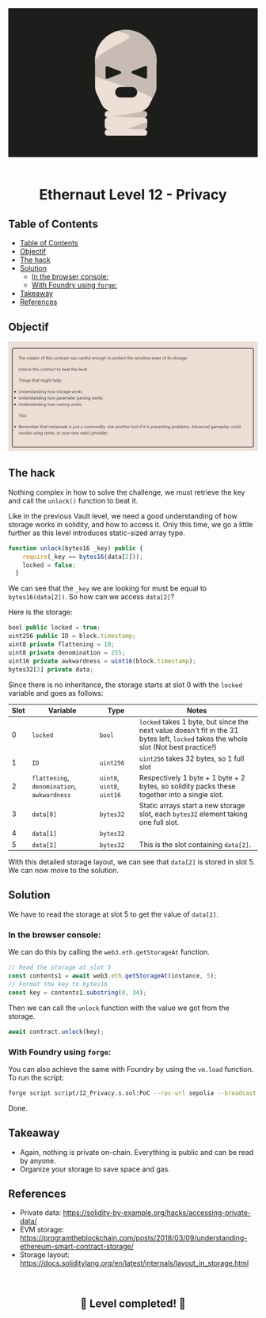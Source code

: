 <div align="center">

<img src="../assets/levels/12-privacy.webp" width="600px"/>
<br><br>
<h1><strong>Ethernaut Level 12 - Privacy</strong></h1>

</div>

## Table of Contents

- [Table of Contents](#table-of-contents)
- [Objectif](#objectif)
- [The hack](#the-hack)
- [Solution](#solution)
  - [In the browser console:](#in-the-browser-console)
  - [With Foundry using `forge`:](#with-foundry-using-forge)
- [Takeaway](#takeaway)
- [References](#references)

## Objectif

<img src="../assets/requirements/12-privacy-requirements.webp" width="800px"/>

## The hack

Nothing complex in how to solve the challenge, we must retrieve the key and call the `unlock()` function to beat it.

Like in the previous Vault level, we need a good understanding of how storage works in solidity, and how to access it. Only this time, we go a little further as this level introduces static-sized array type.

```javascript
function unlock(bytes16 _key) public {
    require(_key == bytes16(data[2]));
    locked = false;
  }
```

We can see that the `_key` we are looking for must be equal to `bytes16(data[2])`. So how can we access `data[2]`?

Here is the storage:

```javascript
bool public locked = true;
uint256 public ID = block.timestamp;
uint8 private flattening = 10;
uint8 private denomination = 255;
uint16 private awkwardness = uint16(block.timestamp);
bytes32[3] private data;
```

Since there is no inheritance, the storage starts at slot 0 with the `locked` variable and goes as follows:

| Slot | Variable                                    | Type                       | Notes                                                                                                                                |
| ---- | ------------------------------------------- | -------------------------- | ------------------------------------------------------------------------------------------------------------------------------------ |
| 0    | `locked`                                    | `bool`                     | `locked` takes 1 byte, but since the next value doesn't fit in the 31 bytes left, `locked` takes the whole slot (Not best practice!) |
| 1    | `ID`                                        | `uint256`                  | `uint256` takes 32 bytes, so 1 full slot                                                                                             |
| 2    | `flattening`, `denomination`, `awkwardness` | `uint8`, `uint8`, `uint16` | Respectively 1 byte + 1 byte + 2 bytes, so solidity packs these together into a single slot.                                         |
| 3    | `data[0]`                                   | `bytes32`                  | Static arrays start a new storage slot, each `bytes32` element taking one full slot.                                                 |
| 4    | `data[1]`                                   | `bytes32`                  |                                                                                                                                      |
| 5    | `data[2]`                                   | `bytes32`                  | This is the slot containing `data[2]`.                                                                                               |

With this detailed storage layout, we can see that `data[2]` is stored in slot 5. We can now move to the solution.

## Solution

We have to read the storage at slot 5 to get the value of `data[2]`.

### In the browser console:

We can do this by calling the `web3.eth.getStorageAt` function.

```javascript
// Read the storage at slot 5
const contents1 = await web3.eth.getStorageAt(instance, 5);
// Format the key to bytes16
const key = contents1.substring(0, 34);
```

Then we can call the `unlock` function with the value we got from the storage.

```javascript
await contract.unlock(key);
```

### With Foundry using `forge`:

You can also achieve the same with Foundry by using the `vm.load` function. To run the script:

```bash
forge script script/12_Privacy.s.sol:PoC --rpc-url sepolia --broadcast --verify --etherscan-api-key $ETHERSCAN_API_KEY --watch
```

Done.

## Takeaway

- Again, nothing is private on-chain. Everything is public and can be read by anyone.
- Organize your storage to save space and gas.

## References

- Private data: https://solidity-by-example.org/hacks/accessing-private-data/
- EVM storage: https://programtheblockchain.com/posts/2018/03/09/understanding-ethereum-smart-contract-storage/
- Storage layout: https://docs.soliditylang.org/en/latest/internals/layout_in_storage.html

<div align="center">
<br>
<h2>🎉 Level completed! 🎉</h2>
</div>
